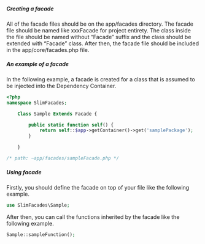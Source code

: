 ##### Creating a facade
 
All of the facade files should be on the app/facades directory. The facade file should be named like xxxFacade for project entirety. The class inside the file should be named without “Facade” suffix and the class should be extended with “Facade” class. After then, the facade file should be included in the app/core/facades.php file.
 
##### An example of a facade
 
In the following example, a facade is created for a class that is assumed to be injected into the Dependency Container.
 
```php
<?php
namespace SlimFacades;

    Class Sample Extends Facade {

        public static function self() {
            return self::$app->getContainer()->get('samplePackage');
        }

    }

/* path: ~app/facades/sampleFacade.php */
```
 
##### Using facade
 
Firstly, you should define the facade on top of your file like the following example.
 
```php
use SlimFacades\Sample;
```
 
After then, you can call the functions inherited by the facade like the following example.

```php
Sample::sampleFunction();
```
